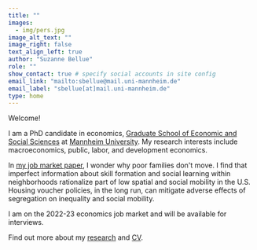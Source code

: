 ```yaml
---
title: "" 
images:
  - img/pers.jpg
image_alt_text: ""
image_right: false
text_align_left: true
author: "Suzanne Bellue"
role: ""
show_contact: true # specify social accounts in site config
email_link: "mailto:sbellue@mail.uni-mannheim.de" 
email_label: "sbellue[at]mail.uni-mannheim.de"
type: home
---
```


Welcome! 


I am a PhD candidate in economics, [Graduate School of Economic and Social Sciences](https://www.uni-mannheim.de/gess/) at [Mannheim University](https://www.vwl.uni-mannheim.de/en/). My research interests include macroeconomics, public, labor, and development economics.

In [my job market paper](research/neighborhoods/Bellue_JMP_Neighborhoods.pdf), I wonder why poor families don't move. I find that imperfect information about skill formation and social learning within neighborhoods rationalize part of low spatial and social mobility in the U.S. Housing voucher policies, in the long run, can mitigate adverse effects of segregation on inequality and social mobility.

I am on the 2022-23 economics job market and will be available for interviews. 

Find out more about my [research](research) and [CV](uploads/resume.pdf).
